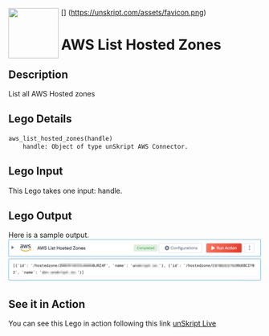 [<img align="left" src="https://unskript.com/assets/favicon.png" width="100" height="100" style="padding-right: 5px">]
(https://unskript.com/assets/favicon.png)
<h1>AWS List Hosted Zones</h1>

## Description
List all AWS Hosted zones

## Lego Details
	aws_list_hosted_zones(handle)
		handle: Object of type unSkript AWS Connector.


## Lego Input
This Lego takes one input: handle.

## Lego Output
Here is a sample output.
<img src="./1.jpeg">

## See it in Action

You can see this Lego in action following this link [unSkript Live](https://us.app.unskript.io)